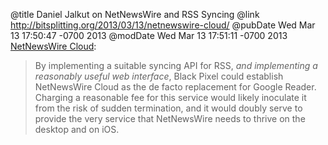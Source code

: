 @title Daniel Jalkut on NetNewsWire and RSS Syncing
@link http://bitsplitting.org/2013/03/13/netnewswire-cloud/
@pubDate Wed Mar 13 17:50:47 -0700 2013
@modDate Wed Mar 13 17:51:11 -0700 2013
<a href="http://bitsplitting.org/2013/03/13/netnewswire-cloud/">NetNewsWire Cloud</a>:

>By implementing a suitable syncing API for RSS, <em>and implementing a reasonably useful web interface</em>, Black Pixel could establish NetNewsWire Cloud as the de facto replacement for Google Reader. Charging a reasonable fee for this service would likely inoculate it from the risk of sudden termination, and it would doubly serve to provide the very service that NetNewsWire needs to thrive on the desktop and on iOS.
